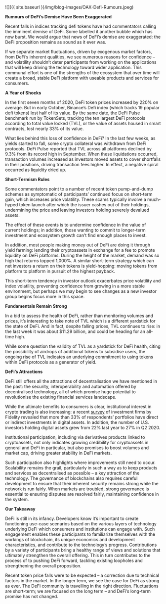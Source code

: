 ﻿---
layout: post
author: OAX Foundation
image: /img/blog-images/OAX-Defi-Rumours.jpeg
tag: industry-business
---

![]({{ site.baseurl }}/img/blog-images/OAX-Defi-Rumours.jpeg)

<b>Rumours of DeFi’s Demise Have Been Exaggerated</b>

Recent falls in indices tracking defi tokens have had commentators calling the imminent demise of DeFi. Some labelled it another bubble which has now burst. We would argue that news of DeFi’s demise are exaggerated: the DeFi proposition remains as sound as it ever was. 

If we separate market fluctuations, driven by exogenous market factors, from DeFi’s inherent qualities, we see numerous reasons for confidence – and volatility shouldn’t deter participants from working on the applications that will keep driving the technology toward wider application. This communal effort is one of the strengths of the ecosystem that over time will create a broad, stable DeFi platform with useable products and services for consumers. 

<b>A Year of Shocks</b>

In the first seven months of 2020, DeFi token prices increased by 220% on average. But in early October, Binance’s Defi index (which tracks 19 popular defi tokens) lost half of its value. By the same date, the DeFi Pulse benchmark run by TokenSets, tracking the ten largest DeFi protocols according to total value locked (TVL), or the value of assets housed in smart contracts, lost nearly 33% of its value.  

What lies behind this loss of confidence in DeFi?  In the last few weeks, as yields started to fall, some crypto collateral was withdrawn from DeFi protocols. DeFi Pulse reported that TVL across all platforms declined by 9.3% from its record high in September. When these liquidations occurred, transaction volumes increased as investors moved assets to cover shortfalls in their positions, driving transaction fees higher. In effect, a negative spiral occurred as liquidity dried up. 

<b>Short-Termism Rules</b>
	
Some commentators point to a number of recent token pump-and-dump schemes as symptomatic of participants’ continued focus on short-term gain, which increases price volatility. These scams typically involve a much-hyped token launch after which the issuer cashes out of their holdings, undermining the price and leaving investors holding severely devalued assets. 

The effect of these events is to undermine confidence in the value of current holdings; in addition, those wanting to commit to longer-term investment and ecosystem growth can’t find enough places to invest. 

In addition, most people making money out of DeFi are doing it through yield farming: lending their cryptoassets in exchange for a fee to promote liquidity on DeFi platforms.  During the height of the market, demand was so high that returns topped 1,000%. A similar short-term strategy which can net investors a return on their tokens is yield-hopping: moving tokens from platform to platform in pursuit of the highest payback.  

This short-term tendency in investor outlook exacerbates price volatility and index volatility, preventing confidence from growing in a more stable environment, but perhaps we may begin to see changes as a new investor group begins focus more in this space.

<b>Fundamentals Remain Strong</b>

In a bid to assess the health of DeFi, rather than monitoring volumes and prices, it’s interesting to take note of TVL which is a different yardstick for the state of DeFi.  And in fact, despite falling prices, TVL continues to rise: in the last week it was about $11.29 billion, and could be heading for an all-time high. 

While some question the validity of TVL as a yardstick for DeFi health, citing the possibility of airdrops of additional tokens to subsidise users, the ongoing rise of TVL indicates an underlying commitment to using tokens within DeFi protocols as a generator of yield. 

<b>DeFi’s Attractions</b>

DeFi still offers all the attractions of decentralisation we have mentioned in the past: the security, interoperability and automation offered by decentralised technology, all of which promise huge potential to revolutionise the existing financial services landscape. 

While the ultimate benefits to consumers is clear, institutional interest in crypto trading is also increasing: a recent <a href="https://medium.com/conflux-network/impact-of-recent-institutional-interest-in-defi-bf6e83f52fb2">survey</a> of investment firms by Fidelity revealed that more than 33% of respondents’ portfolios have direct or indirect investments in digital assets. In addition, the number of U.S. investors holding digital assets grew from 22% last year to 27% in Q2 2020.

Institutional participation, including via derivatives products linked to cryptoassets, not only indicates growing credibility for cryptoassets in general and DeFi in particular, but also promises to boost volumes and market cap, driving greater stability in DeFi markets. 

Such participation also highlights where improvements still need to occur. Scalability remains the grail, particularly in such a way as to keep products and services as decentralised as possible – a key attraction of the technology. The governance of blockchains also requires careful development to ensure that their inherent security remains strong while the network is run fairly. When markets are troubled, strong governance is essential to ensuring disputes are resolved fairly, maintaining confidence in the system. 

<b>Our Takeaway</b>

DeFi is still in its infancy. Developers know it’s important to create functioning use-case scenarios based on the various layers of technology underlying DeFi which consumers and institutions can engage with. Such engagement enables these participants to familiarize themselves with the workings of blockchain, its unique economics and development characteristics, and contribute to the technology’s progress. Contributions by a variety of participants bring a healthy range of views and solutions that ultimately strengthen the overall offering. This in turn contributes to the process of to pushing DeFi forward, tackling existing loopholes and strengthening the overall proposition. 

Recent token price falls were to be expected – a correction due to technical factors in the market. In the longer term, we see the case for DeFi as strong as ever. The DeFi community is travelling in the right direction. Fluctuations are short-term; we are focused on the long term – and DeFi’s long-term promise has not changed. 
